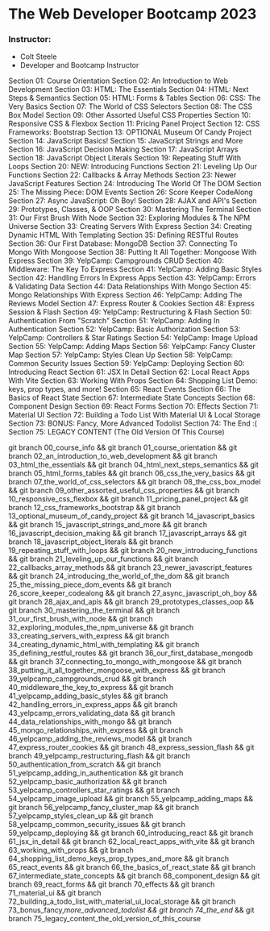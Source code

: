 # The Web Developer Bootcamp 2023

### Instructor:
- Colt Steele
- Developer and Bootcamp Instructor

Section 01: Course Orientation
Section 02: An Introduction to Web Development
Section 03: HTML: The Essentials
Section 04: HTML: Next Steps & Semantics
Section 05: HTML: Forms & Tables
Section 06: CSS: The Very Basics
Section 07: The World of CSS Selectors
Section 08: The CSS Box Model
Section 09: Other Assorted Useful CSS Properties
Section 10: Responsive CSS & Flexbox
Section 11: Pricing Panel Project
Section 12: CSS Frameworks: Bootstrap
Section 13: OPTIONAL Museum Of Candy Project
Section 14: JavaScript Basics!
Section 15: JavaScript Strings and More
Section 16: JavaScript Decision Making
Section 17: JavaScript Arrays
Section 18: JavaScript Object Literals
Section 19: Repeating Stuff With Loops
Section 20: NEW: Introducing Functions
Section 21: Leveling Up Our Functions
Section 22: Callbacks & Array Methods
Section 23: Newer JavaScript Features
Section 24: Introducing The World Of The DOM
Section 25: The Missing Piece: DOM Events
Section 26: Score Keeper CodeAlong
Section 27: Async JavaScript: Oh Boy!
Section 28: AJAX and API's
Section 29: Prototypes, Classes, & OOP
Section 30: Mastering The Terminal
Section 31: Our First Brush With Node
Section 32: Exploring Modules & The NPM Universe
Section 33: Creating Servers With Express
Section 34: Creating Dynamic HTML With Templating
Section 35: Defining RESTful Routes
Section 36: Our First Database: MongoDB
Section 37: Connecting To Mongo With Mongoose
Section 38: Putting It All Together: Mongoose With Express
Section 39: YelpCamp: Campgrounds CRUD
Section 40: Middleware: The Key To Express
Section 41: YelpCamp: Adding Basic Styles
Section 42: Handling Errors In Express Apps
Section 43: YelpCamp: Errors & Validating Data
Section 44: Data Relationships With Mongo
Section 45: Mongo Relationships With Express
Section 46: YelpCamp: Adding The Reviews Model
Section 47: Express Router & Cookies
Section 48: Express Session & Flash
Section 49: YelpCamp: Restructuring & Flash
Section 50: Authentication From "Scratch"
Section 51: YelpCamp: Adding In Authentication
Section 52: YelpCamp: Basic Authorization
Section 53: YelpCamp: Controllers & Star Ratings
Section 54: YelpCamp: Image Upload
Section 55: YelpCamp: Adding Maps
Section 56: YelpCamp: Fancy Cluster Map
Section 57: YelpCamp: Styles Clean Up
Section 58: YelpCamp: Common Security Issues
Section 59: YelpCamp: Deploying
Section 60: Introducing React
Section 61: JSX In Detail
Section 62: Local React Apps With Vite
Section 63: Working With Props
Section 64: Shopping List Demo: keys, prop types, and more!
Section 65: React Events
Section 66: The Basics of React State
Section 67: Intermediate State Concepts
Section 68: Component Design
Section 69: React Forms
Section 70: Effects
Section 71: Material UI
Section 72: Building a Todo List With Material UI & Local Storage
Section 73: BONUS: Fancy, More Advanced Todolist
Section 74: The End :(
Section 75: LEGACY CONTENT (The Old Version Of This Course)

git branch 00_course_info  && git branch 01_course_orientation && git branch 02_an_introduction_to_web_development && git branch 03_html_the_essentials && git branch 04_html_next_steps_semantics && git branch 05_html_forms_tables && git branch 06_css_the_very_basics && git branch 07_the_world_of_css_selectors && git branch 08_the_css_box_model && git branch 09_other_assorted_useful_css_properties && git branch 10_responsive_css_flexbox && git branch 11_pricing_panel_project && git branch 12_css_frameworks_bootstrap && git branch 13_optional_museum_of_candy_project && git branch 14_javascript_basics && git branch 15_javascript_strings_and_more && git branch 16_javascript_decision_making && git branch 17_javascript_arrays && git branch 18_javascript_object_literals && git branch 19_repeating_stuff_with_loops && git branch 20_new_introducing_functions && git branch 21_leveling_up_our_functions && git branch 22_callbacks_array_methods && git branch 23_newer_javascript_features && git branch 24_introducing_the_world_of_the_dom && git branch 25_the_missing_piece_dom_events && git branch 26_score_keeper_codealong && git branch 27_async_javascript_oh_boy && git branch 28_ajax_and_apis && git branch 29_prototypes_classes_oop && git branch 30_mastering_the_terminal && git branch 31_our_first_brush_with_node && git branch 32_exploring_modules_the_npm_universe && git branch 33_creating_servers_with_express && git branch 34_creating_dynamic_html_with_templating && git branch 35_defining_restful_routes && git branch 36_our_first_database_mongodb && git branch 37_connecting_to_mongo_with_mongoose && git branch 38_putting_it_all_together_mongoose_with_express && git branch 39_yelpcamp_campgrounds_crud && git branch 40_middleware_the_key_to_express && git branch 41_yelpcamp_adding_basic_styles && git branch 42_handling_errors_in_express_apps && git branch 43_yelpcamp_errors_validating_data && git branch 44_data_relationships_with_mongo && git branch 45_mongo_relationships_with_express && git branch 46_yelpcamp_adding_the_reviews_model && git branch 47_express_router_cookies && git branch 48_express_session_flash && git branch 49_yelpcamp_restructuring_flash && git branch 50_authentication_from_scratch && git branch 51_yelpcamp_adding_in_authentication && git branch 52_yelpcamp_basic_authorization && git branch 53_yelpcamp_controllers_star_ratings && git branch 54_yelpcamp_image_upload && git branch 55_yelpcamp_adding_maps && git branch 56_yelpcamp_fancy_cluster_map && git branch 57_yelpcamp_styles_clean_up && git branch 58_yelpcamp_common_security_issues && git branch 59_yelpcamp_deploying && git branch 60_introducing_react && git branch 61_jsx_in_detail && git branch 62_local_react_apps_with_vite && git branch 63_working_with_props && git branch 64_shopping_list_demo_keys_prop_types_and_more && git branch 65_react_events && git branch 66_the_basics_of_react_state && git branch 67_intermediate_state_concepts && git branch 68_component_design && git branch 69_react_forms && git branch 70_effects && git branch 71_material_ui && git branch 72_building_a_todo_list_with_material_ui_local_storage && git branch 73_bonus_fancy,_more_advanced_todolist && git branch 74_the_end_ && git branch 75_legacy_content_the_old_version_of_this_course